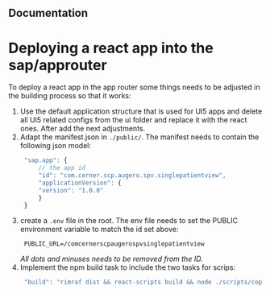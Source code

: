 ## Documentation

# Deploying a react app into the sap/approuter

To deploy a react app in the app router some things needs to be adjusted in the building process so that it works:

1. Use the default application structure that is used for UI5 apps and delete all UI5 related configs from the ui folder and replace it with the react ones. After add the next adjustments.
2. Adapt the manifest.json in `./public/`. The manifest needs to contain the following json model:
   ```javaScript
    "sap.app": {
        // the app id
        "id": "com.cerner.scp.augero.spv.singlepatientview",
        "applicationVersion": {
        "version": "1.0.0"
        }
    }
   ```
3. create a `.env` file in the root. The env file needs to set the PUBLIC environment variable to match the id set above:
   ```properties
    PUBLIC_URL=/comcernerscpaugerospvsinglepatientview
   ```
   _All dots and minuses needs to be removed from the ID._
4. Implement the npm build task to include the two tasks for scrips:
   ```javaScript
    "build": "rimraf dist && react-scripts build && node ./scripts/copy-xs-app  && node ./scripts/rename-build-dir"
   ```
